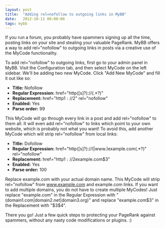 ```yaml
---
layout: post
title:  "Adding rel=nofollow to outgoing links in MyBB"
date:   2012-10-11 00:00:00
tags: mybb
---
```


 If you run a forum, you probably have spammers signing up all the time, posting links on your site and stealing your valuable PageRank. MyBB offers a way to add rel="nofollow" to outgoing links in posts via a creative use of the MyCode functionality.

To add rel="nofollow" to outgoing links, first go to your admin panel in MyBB. Visit the Configuration tab, and then select MyCode on the left sidebar. We'll be adding two new MyCode. Click "Add New MyCode" and fill it out like so:

* **Title:** Nofollow
* **Regular Expression:** href="http([s]?)://(.\*?)"
* **Replacement:** href="http$1://$2" rel="nofollow"
* **Enabled:** Yes
* **Parse order:** 99

This MyCode will go through every link in a post and add rel="nofollow" to them all. It will even add rel="nofollow" to links which point to your own website, which is probably not what you want! To avoid this, add another MyCode which will strip rel="nofollow" from local links:

* **Title:** Dofollow
* **Regular Expression:** href="http([s]?)://(|www\.)example.com(.\*?)" rel="nofollow"
* **Replacement:** href="http$1://$2example.com$3"
* **Enabled:** Yes
* **Parse order:** 100

Replace example.com with your actual domain name. This MyCode will strip rel="nofollow" from www.example.com and example.com links. If you want to add multiple domains, you do not have to create multiple MyCodes! Just replace "example.com" in the Regular Expression with "(domain1.com|domain2.net|domain3.org)" and replace "example.com$3" in the Replacement with "$3$4".

There you go! Just a few quick steps to protecting your PageRank against spammers, without any nasty code modifications or plugins. :)